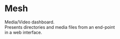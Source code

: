 # Mesh
Media/Video dashboard.  
Presents directories and media files from an end-point  
in a web interface.
